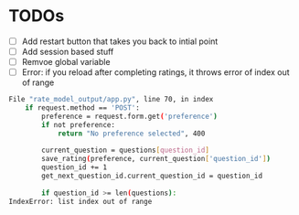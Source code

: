 # TODOs

- [ ] Add restart button that takes you back to intial point
- [ ] Add session based stuff
- [ ] Remvoe global variable
- [ ] Error: if you reload after completing ratings, it throws error of index out of range

```bash
File "rate_model_output/app.py", line 70, in index
    if request.method == 'POST':
        preference = request.form.get('preference')
        if not preference:
            return "No preference selected", 400
 
        current_question = questions[question_id]
        save_rating(preference, current_question['question_id'])
        question_id += 1
        get_next_question_id.current_question_id = question_id
 
        if question_id >= len(questions):
IndexError: list index out of range
```
